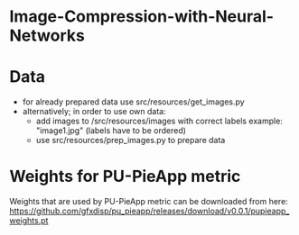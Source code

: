 # Image-Compression-with-Neural-Networks

# Data
* for already prepared data use src/resources/get_images.py
* alternatively; in order to use own data:
  * add images to /src/resources/images with correct labels example: "image1.jpg" (labels have to be ordered)
  * use src/resources/prep_images.py to prepare data

# Weights for PU-PieApp metric
Weights that are used by PU-PieApp metric can be downloaded from here: https://github.com/gfxdisp/pu_pieapp/releases/download/v0.0.1/pupieapp_weights.pt
